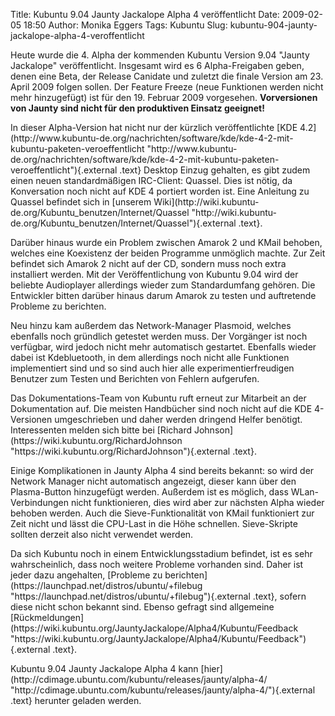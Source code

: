 Title: Kubuntu 9.04 Jaunty Jackalope Alpha 4 veröffentlicht
Date: 2009-02-05 18:50
Author: Monika Eggers
Tags: Kubuntu
Slug: kubuntu-904-jaunty-jackalope-alpha-4-veroffentlicht

Heute wurde die 4. Alpha der kommenden Kubuntu Version 9.04 "Jaunty
Jackalope" veröffentlicht. Insgesamt wird es 6 Alpha-Freigaben geben,
denen eine Beta, der Release Canidate und zuletzt die finale Version am
23. April 2009 folgen sollen. Der Feature Freeze (neue Funktionen werden
nicht mehr hinzugefügt) ist für den 19. Februar 2009 vorgesehen.
**Vorversionen von Jaunty sind nicht für den produktiven Einsatz
geeignet!**

</p>
In dieser Alpha-Version hat nicht nur der kürzlich veröffentlichte [KDE
4.2](http://www.kubuntu-de.org/nachrichten/software/kde/kde-4-2-mit-kubuntu-paketen-veroeffentlicht "http://www.kubuntu-de.org/nachrichten/software/kde/kde-4-2-mit-kubuntu-paketen-veroeffentlicht"){.external
.text} Desktop Einzug gehalten, es gibt zudem einen neuen
standardmäßigen IRC-Client: Quassel. Dies ist nötig, da Konversation
noch nicht auf KDE 4 portiert worden ist. Eine Anleitung zu Quassel
befindet sich in [unserem
Wiki](http://wiki.kubuntu-de.org/Kubuntu_benutzen/Internet/Quassel "http://wiki.kubuntu-de.org/Kubuntu_benutzen/Internet/Quassel"){.external
.text}.

</p>
<!--break--><!--break-->

Darüber hinaus wurde ein Problem zwischen Amarok 2 und KMail behoben,
welches eine Koexistenz der beiden Programme unmöglich machte. Zur Zeit
befindet sich Amarok 2 nicht auf der CD, sondern muss noch extra
installiert werden. Mit der Veröffentlichung von Kubuntu 9.04 wird der
beliebte Audioplayer allerdings wieder zum Standardumfang gehören. Die
Entwickler bitten darüber hinaus darum Amarok zu testen und auftretende
Probleme zu berichten.

</p>
Neu hinzu kam außerdem das Network-Manager Plasmoid, welches ebenfalls
noch gründlich getestet werden muss. Der Vorgänger ist noch verfügbar,
wird jedoch nicht mehr automatisch gestartet. Ebenfalls wieder dabei ist
Kdebluetooth, in dem allerdings noch nicht alle Funktionen implementiert
sind und so sind auch hier alle experimentierfreudigen Benutzer zum
Testen und Berichten von Fehlern aufgerufen.

</p>
Das Dokumentations-Team von Kubuntu ruft erneut zur Mitarbeit an der
Dokumentation auf. Die meisten Handbücher sind noch nicht auf die KDE
4-Versionen umgeschrieben und daher werden dringend Helfer benötigt.
Interessenten melden sich bitte bei [Richard
Johnson](https://wiki.kubuntu.org/RichardJohnson "https://wiki.kubuntu.org/RichardJohnson"){.external
.text}.

</p>
Einige Komplikationen in Jaunty Alpha 4 sind bereits bekannt: so wird
der Network Manager nicht automatisch angezeigt, dieser kann über den
Plasma-Button hinzugefügt werden. Außerdem ist es möglich, dass
WLan-Verbindungen nicht funktionieren, dies wird aber zur nächsten Alpha
wieder behoben werden. Auch die Sieve-Funktionalität von KMail
funktioniert zur Zeit nicht und lässt die CPU-Last in die Höhe
schnellen. Sieve-Skripte sollten derzeit also nicht verwendet werden.

</p>
Da sich Kubuntu noch in einem Entwicklungsstadium befindet, ist es sehr
wahrscheinlich, dass noch weitere Probleme vorhanden sind. Daher ist
jeder dazu angehalten, [Probleme zu
berichten](https://launchpad.net/distros/ubuntu/+filebug "https://launchpad.net/distros/ubuntu/+filebug"){.external
.text}, sofern diese nicht schon bekannt sind. Ebenso gefragt sind
allgemeine
[Rückmeldungen](https://wiki.kubuntu.org/JauntyJackalope/Alpha4/Kubuntu/Feedback "https://wiki.kubuntu.org/JauntyJackalope/Alpha4/Kubuntu/Feedback"){.external
.text}.

</p>
Kubuntu 9.04 Jaunty Jackalope Alpha 4 kann
[hier](http://cdimage.ubuntu.com/kubuntu/releases/jaunty/alpha-4/ "http://cdimage.ubuntu.com/kubuntu/releases/jaunty/alpha-4/"){.external
.text} herunter geladen werden.

</p>

